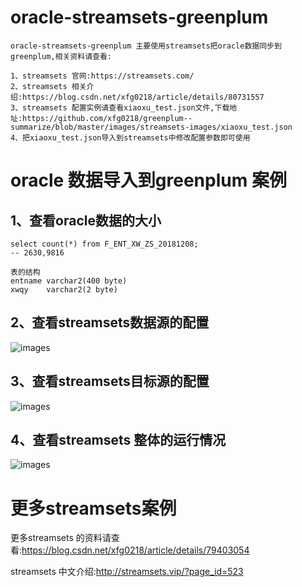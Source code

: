 # oracle-streamsets-greenplum

	oracle-streamsets-greenplum 主要使用streamsets把oracle数据同步到greenplum,相关资料请查看:

	1、streamsets 官网:https://streamsets.com/
	2、streamsets 相关介绍:https://blog.csdn.net/xfg0218/article/details/80731557
	3、streamsets 配置实例请查看xiaoxu_test.json文件,下载地址:https://github.com/xfg0218/greenplum--summarize/blob/master/images/streamsets-images/xiaoxu_test.json
	4、把xiaoxu_test.json导入到streamsets中修改配置参数即可使用


# oracle 数据导入到greenplum 案例
## 1、查看oracle数据的大小
	select count(*) from F_ENT_XW_ZS_20181208;
	-- 2630,9816

	表的结构
	entname	varchar2(400 byte)
	xwqy	varchar2(2 byte)


## 2、查看streamsets数据源的配置
![images](https://github.com/xfg0218/greenplum--summarize/blob/master/images/streamsets-images/data-source.png)

## 3、查看streamsets目标源的配置
![images](https://github.com/xfg0218/greenplum--summarize/blob/master/images/streamsets-images/target--source.png)

## 4、查看streamsets 整体的运行情况
![images](https://github.com/xfg0218/greenplum--summarize/blob/master/images/streamsets-images/streamsets.png)

# 更多streamsets案例
更多streamsets 的资料请查看:https://blog.csdn.net/xfg0218/article/details/79403054

streamsets 中文介绍:http://streamsets.vip/?page_id=523

